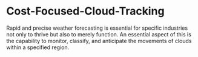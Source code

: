 # Cost-Focused-Cloud-Tracking
Rapid and precise weather forecasting is essential for specific industries not only to thrive but also to merely function. An essential aspect of this is the capability to monitor, classify, and anticipate the movements of clouds within a specified region.

